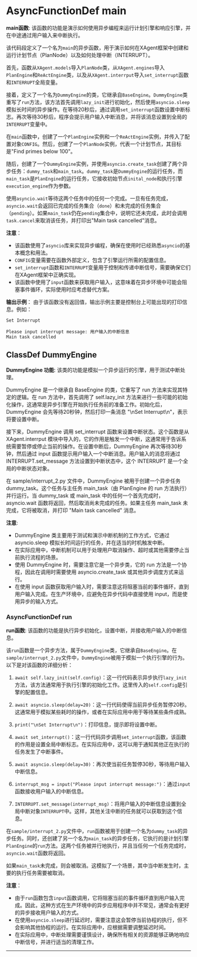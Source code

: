 # AsyncFunctionDef main
**main函数**: 该函数的功能是演示如何使用异步编程来运行计划引擎和响应引擎，并在中途通过用户输入来中断执行。

该代码段定义了一个名为`main`的异步函数，用于演示如何在XAgent框架中创建和运行计划节点（PlanNode）以及如何处理中断（INTERRUPT）。

首先，函数从`XAgent.models`导入`PlanNode`类，从`XAgent.engines`导入`PlanEngine`和`ReActEngine`类，以及从`XAgent.interrput`导入`set_interrupt`函数和`INTERRUPT`全局变量。

接着，定义了一个名为`DummyEngine`的类，它继承自`BaseEngine`。`DummyEngine`类重写了`run`方法，该方法首先调用`lazy_init`进行初始化，然后使用`asyncio.sleep`模拟长时间的异步操作。在等待20秒后，通过调用`set_interrupt`函数设置中断标志。再次等待30秒后，程序会提示用户输入中断消息，并将该消息设置到全局的`INTERRUPT`变量中。

在`main`函数中，创建了一个`PlanEngine`实例和一个`ReActEngine`实例，并传入了配置对象`CONFIG`。然后，创建了一个`PlanNode`实例，代表一个计划节点，其目标是"Find primes below 100"。

随后，创建了一个`DummyEngine`实例，并使用`asyncio.create_task`创建了两个异步任务：`dummy_task`和`main_task`。`dummy_task`是`DummyEngine`的运行任务，而`main_task`是`PlanEngine`的运行任务，它接收初始节点`inital_node`和执行引擎`execution_engine`作为参数。

使用`asyncio.wait`等待这两个任务中的任何一个完成。一旦有任务完成，`asyncio.wait`会返回已完成的任务集合（`done`）和未完成的任务集合（`pending`）。如果`main_task`仍在`pending`集合中，说明它还未完成，此时会调用`task.cancel`来取消该任务，并打印出"Main task cancelled"消息。

**注意**：
- 该函数使用了`asyncio`库来实现异步编程，确保在使用时已经熟悉`asyncio`的基本概念和用法。
- `CONFIG`变量需要在函数外部定义，包含了引擎运行所需的配置信息。
- `set_interrupt`函数和`INTERRUPT`变量用于控制和传递中断信号，需要确保它们在XAgent框架中正确实现。
- 该函数中使用了`input`函数来获取用户输入，这意味着在异步环境中可能会阻塞事件循环，实际使用时应考虑替代方案。

**输出示例**：
由于该函数没有返回值，输出示例主要是控制台上可能出现的打印信息。例如：
```
Set Interrupt

Please input interrupt message: 用户输入的中断信息
Main task cancelled
```
## ClassDef DummyEngine
**DummyEngine 功能**: 该类的功能是模拟一个异步运行的引擎，用于测试中断处理。

DummyEngine 是一个继承自 BaseEngine 的类，它重写了 run 方法来实现其特定的逻辑。在 run 方法中，首先调用了 self.lazy_init 方法来进行一些可能的初始化操作，这通常是异步引擎在开始执行任务前的准备工作。初始化后，DummyEngine 会先等待20秒钟，然后打印一条消息 "\nSet Interrupt\n"，表示将要设置中断。

接下来，DummyEngine 调用 set_interrupt 函数来设置中断状态。这个函数是从 XAgent.interrput 模块中导入的，它的作用是触发一个中断，这通常用于告诉系统需要暂停或停止当前的操作。在设置中断后，DummyEngine 再次等待30秒钟，然后通过 input 函数提示用户输入一个中断消息。用户输入的消息将通过 INTERRUPT.set_message 方法设置到中断状态中，这个 INTERRUPT 是一个全局的中断状态对象。

在 sample/interrupt_2.py 文件中，DummyEngine 被用于创建一个异步任务 dummy_task。这个任务与主任务 main_task（由 PlanEngine 的 run 方法执行）并行运行。当 dummy_task 或 main_task 中的任何一个首先完成时，asyncio.wait 函数将返回，然后取消尚未完成的任务。如果主任务 main_task 未完成，它将被取消，并打印 "Main task cancelled" 消息。

**注意**:
- DummyEngine 类主要用于测试和演示中断机制的工作方式，它通过 asyncio.sleep 模拟长时间运行的任务，并在适当的时机触发中断。
- 在实际应用中，中断机制可以用于处理用户取消操作、超时或其他需要停止当前执行流程的场景。
- 使用 DummyEngine 时，需要注意它是一个异步类，它的 run 方法是一个协程，因此在调用时需要使用 asyncio.create_task 或其他异步调度方式来运行。
- 在使用 input 函数获取用户输入时，需要注意这将阻塞当前的事件循环，直到用户输入完成。在生产环境中，应避免在异步代码中直接使用 input，而是使用异步的输入方式。
### AsyncFunctionDef run
**run函数**: 该函数的功能是执行异步初始化，设置中断，并接收用户输入的中断信息。

该`run`函数是一个异步方法，属于`DummyEngine`类，它继承自`BaseEngine`。在`sample/interrupt_2.py`文件中，`DummyEngine`被用于模拟一个执行引擎的行为。以下是对该函数的详细分析：

1. `await self.lazy_init(self.config)`：这一行代码表示异步执行`lazy_init`方法，该方法通常用于执行引擎的初始化工作。这里传入的`self.config`是引擎的配置信息。

2. `await asyncio.sleep(delay=20)`：这一行代码使得当前异步任务暂停20秒。这通常用于模拟某些耗时的操作，或者在实际应用中用于等待某些条件成熟。

3. `print("\nSet Interrupt\n")`：打印信息，提示即将设置中断。

4. `await set_interrupt()`：这一行代码异步调用`set_interrupt`函数，该函数的作用是设置全局中断标志。在实际应用中，这可以用于通知其他正在执行的任务发生了中断事件。

5. `await asyncio.sleep(delay=30)`：再次使当前任务暂停30秒，等待用户输入中断信息。

6. `interrupt_msg = input("Please input interrupt message:")`：通过`input`函数接收用户输入的中断信息。

7. `INTERRUPT.set_message(interrupt_msg)`：将用户输入的中断信息设置到全局中断对象`INTERRUPT`中。这样，其他关注中断的任务就可以获取到这个信息。

在`sample/interrupt_2.py`文件中，`run`函数被用于创建一个名为`dummy_task`的异步任务。同时，还创建了另一个名为`main_task`的异步任务，它执行的是计划引擎`PlanEngine`的`run`方法。这两个任务被并行地执行，并且当任何一个任务完成时，`asyncio.wait`函数将返回。

如果`main_task`未完成，则会被取消。这模拟了一个场景，其中当中断发生时，主要的执行任务需要被取消。

**注意**：
- 由于`run`函数包含`input`函数调用，它将阻塞当前的事件循环直到用户输入完成。因此，这种方式在生产环境中的异步应用程序中并不常见，通常会有更好的异步接收用户输入的方式。
- 在使用`asyncio.sleep`进行延迟时，需要注意这会暂停当前协程的执行，但不会影响其他协程的运行。在实际应用中，应根据需要调整延迟时间。
- 在实际应用中，中断处理需要谨慎设计，确保所有相关的资源能够正确地响应中断信号，并进行适当的清理工作。
***
